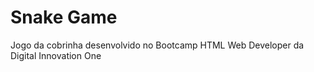 # Snake Game

Jogo da cobrinha desenvolvido no Bootcamp HTML Web Developer da Digital Innovation One
